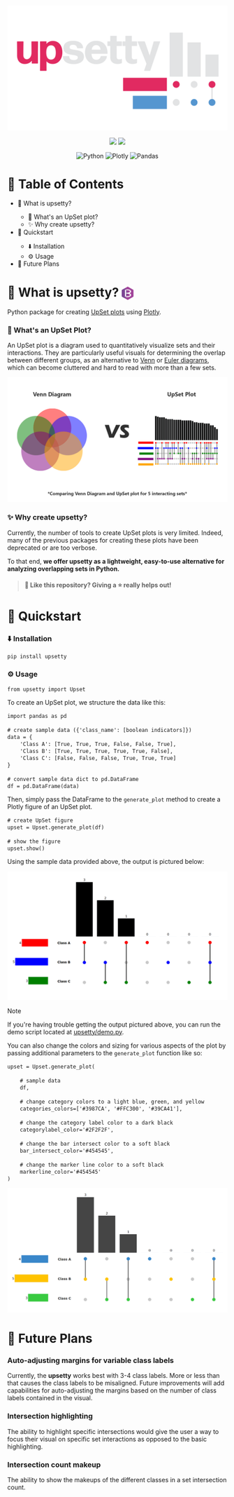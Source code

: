 <div align="center">
    <img width="600px" src="upsetty/public/images/readme/assets/logo.png" alt="upsetty logo">

</div>

<p align="center">
    <img src="https://img.shields.io/badge/Latest_release-v0.1.3-blue?logo=GitHub&logoColor=white&labelColor=black&color=%23e12a61">
    <img src="https://img.shields.io/badge/Downloads-411-blue?logo=GitHub&logoColor=white&labelColor=black&color=%235596d0">
</p>

<div align="center">
<img src="https://img.shields.io/badge/python-3670A0?style=for-the-badge&logo=python&logoColor=ffdd54" alt="Python">
<img src="https://img.shields.io/badge/PLOTLY-%233F4F75?style=for-the-badge&logo=plotly&logoColor=white&labelColor=%233F4F75&color=%233F4F75" alt="Plotly">
<img src="https://img.shields.io/badge/pandas-%23150458.svg?style=for-the-badge&logo=pandas&logoColor=white" alt="Pandas">
</div>

# 📖 Table of Contents

<ul>
    <a href="#🧮-what-is-upsetty" style="text-decoration:none">
        <li>🧮 What is upsetty?</li>
    </a>
        <ul>
            <a href="#🤔-whats-an-upset-plot" style="text-decoration:none">
                <li>🤔 What's an UpSet plot?</li>
            </a>
            <a href="#✨-why-create-upsetty" style="text-decoration:none">
                <li>✨ Why create upsetty?</li>
            </a>
        </ul>
    <a href="#🚀-quickstart" style="text-decoration:none">
        <li>🚀 Quickstart</li>
    </a>
        <ul>
            <a href="#⬇️-installation" style="text-decoration:none">
                <li>⬇️ Installation</li>
            </a>
            <a href="#⚙️-usage" style="text-decoration:none">
                <li>⚙️ Usage</li>
            </a>
        </ul>
    <a href="#📌-future-plans" style="text-decoration:none">
        <li>📌 Future Plans</li>
    </a>
</ul>

# 🧮 What is upsetty? <img src="upsetty/public/images/readme/assets/B_watermark.svg" height="30" align="center" alt="Watermark">

Python package for creating [UpSet plots](https://en.wikipedia.org/wiki/UpSet_Plot) using [Plotly](https://github.com/plotly/plotly.py).

### 🤔 What's an UpSet Plot?

An UpSet plot is a diagram used to quantitatively visualize sets and their interactions. They are particularly useful visuals for determining the overlap between different groups, as an alternative to [Venn](https://en.wikipedia.org/wiki/Venn_diagram) or [Euler diagrams](https://en.wikipedia.org/wiki/Euler_diagram), which can become cluttered and hard to read with more than a few sets.

<div align="center">
    <img width="600px" src="upsetty/public/images/readme/examples/comparing_venn_and_upset.png" alt="Comparing Venn Diagram and UpSet Plot for 5 Interacting Sets">
</div>

### ✨ Why create upsetty?

Currently, the number of tools to create UpSet plots is very limited. Indeed, many of the previous packages for creating these plots have been deprecated or are too verbose. 

To that end, **we offer upsetty as a lightweight, easy-to-use alternative for analyzing overlapping sets in Python.**

> #### 🤩 Like this repository? Giving a ⭐️ really helps out!

# 🚀 Quickstart

### ⬇️ Installation

```
pip install upsetty
```

### ⚙️ Usage

```
from upsetty import Upset
```

To create an UpSet plot, we structure the data like this: 

```
import pandas as pd

# create sample data ({'class_name': [boolean indicators]})
data = {
    'Class A': [True, True, True, False, False, True],
    'Class B': [True, True, True, True, True, False],
    'Class C': [False, False, False, True, True, True]
}

# convert sample data dict to pd.DataFrame
df = pd.DataFrame(data)
```

Then, simply pass the DataFrame to the `generate_plot` method to create a Plotly figure of an UpSet plot.

```
# create UpSet figure
upset = Upset.generate_plot(df)

# show the figure
upset.show()
```

Using the sample data provided above, the output is pictured below:

<p align="center">
    <img src='upsetty/public/images/readme/examples/upset_chart_demo_0.png' alt="Example UpSet Plot">
</p>

> [!NOTE]  
> If you're having trouble getting the output pictured above, you can run the demo script located at [upsetty/demo.py](upsetty/demo.py).

You can also change the colors and sizing for various aspects of the plot by passing additional parameters to the `generate_plot` function like so:

```
upset = Upset.generate_plot(
    
    # sample data
    df,

    # change category colors to a light blue, green, and yellow
    categories_colors=['#3987CA', '#FFC300', '#39CA41'],

    # change the category label color to a dark black
    categorylabel_color='#2F2F2F',

    # change the bar intersect color to a soft black
    bar_intersect_color='#454545',

    # change the marker line color to a soft black
    markerline_color='#454545'
)
```
<p align="center">
    <img src="upsetty/public/images/readme/examples/upset_chart_demo_1.png" alt="Example UpSet Plot with Custom Format">
</p>

# 📌 Future Plans

### Auto-adjusting margins for variable class labels

Currently, the **upsetty** works best with 3-4 class labels. More or less than that causes the class labels to be misaligned. Future improvements will add capabilities for auto-adjusting the margins based on the number of class labels contained in the visual. 

### Intersection highlighting

The ability to highlight specific intersections would give the user a way to focus their visual on specific set interactions as opposed to the basic highlighting.

### Intersection count makeup

The ability to show the makeups of the different classes in a set intersection count.



